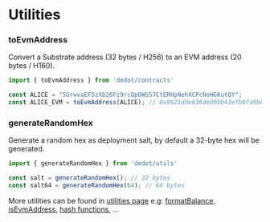 # Utilities

### toEvmAddress

Convert a Substrate address (32 bytes / H256) to an EVM address (20 bytes / H160).

```typescript
import { toEvmAddress } from 'dedot/contracts'

const ALICE = "5GrwvaEF5zXb26Fz9rcQpDWS57CtERHpNehXCPcNoHGKutQY";
const ALICE_EVM = toEvmAddress(ALICE); // 0x9621dde636de098b43efb0fa9b61facfe328f99d
```

### generateRandomHex

Generate a random hex as deployment salt, by default a 32-byte hex will be generated.

```typescript
import { generateRandomHex } from 'dedot/utils'

const salt = generateRandomHex(); // 32 bytes
const salt64 = generateRandomHex(64); // 64 bytes
```

More utilities can be found in [utilities page](https://docs.dedot.dev/utilities) e.g: [formatBalance](https://docs.dedot.dev/utilities/balances#formatbalance), [isEvmAddress](https://docs.dedot.dev/utilities/address#evm-address), [hash functions](https://docs.dedot.dev/utilities/hash-functions), ...

